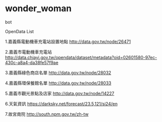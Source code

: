 # wonder_woman
bot

OpenData List

1.嘉義縣電動機車充電站設置地點 http://data.gov.tw/node/26471

2.嘉義市電動機車充電站 http://data.chiayi.gov.tw/opendata/dataset/metadata?oid=02601580-97ec-430c-a8a4-da38fe57f9ae

3.嘉義縣綠色商店名單 http://data.gov.tw/node/28032

4.嘉義縣環保餐館名單 http://data.gov.tw/node/28033

5.嘉義市觀光景點及店家 http://data.gov.tw/node/14227

6.天氣資訊 https://darksky.net/forecast/23.5,121/si24/en

7.故宮南院 http://south.npm.gov.tw/zh-tw
